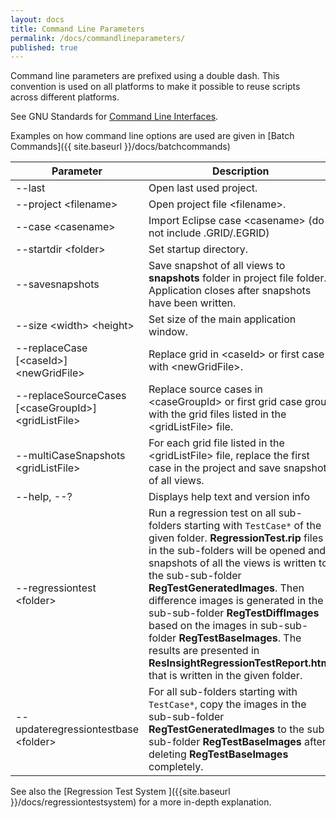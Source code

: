 ```yaml
---
layout: docs
title: Command Line Parameters
permalink: /docs/commandlineparameters/
published: true
---
```


Command line parameters are prefixed using a double dash. This convention is used on all platforms to make it possible to reuse scripts across different platforms.

See GNU Standards for [Command Line Interfaces](http://www.gnu.org/prep/standards/html_node/Command_002dLine-Interfaces.html#Command_002dLine-Interfaces).

Examples on how command line options are used are given in 
[Batch Commands]({{ site.baseurl }}/docs/batchcommands)

| Parameter | Description |
|-----------|-------------|
| &#45;&#45;last                   | Open last used project. |
| &#45;&#45;project &lt;filename&gt;     | Open project file &lt;filename&gt;. |
| &#45;&#45;case &lt;casename&gt;        | Import Eclipse case &lt;casename&gt; (do not include .GRID/.EGRID) |
| &#45;&#45;startdir &lt;folder&gt;      | Set startup directory. |
| &#45;&#45;savesnapshots          | Save snapshot of all views to **snapshots** folder in project file folder. Application closes after snapshots have been written. |
| &#45;&#45;size &lt;width&gt; &lt;height&gt;  | Set size of the main application window. |
| &#45;&#45;replaceCase [&lt;caseId&gt;] &lt;newGridFile&gt;  | Replace grid in &lt;caseId&gt; or first case with &lt;newGridFile&gt;. |
| &#45;&#45;replaceSourceCases [&lt;caseGroupId&gt;] &lt;gridListFile&gt; | Replace source cases in &lt;caseGroupId&gt; or first grid case group with the grid files listed in the &lt;gridListFile&gt; file. |
| &#45;&#45;multiCaseSnapshots &lt;gridListFile&gt; | For each grid file listed in the &lt;gridListFile&gt; file, replace the first case in the project and save snapshot of all views. |
| &#45;&#45;help, &#45;&#45;?       | Displays help text and version info |
| &#45;&#45;regressiontest &lt;folder&gt; | Run a regression test on all sub-folders starting with `TestCase*` of the given folder. **RegressionTest.rip** files in the sub-folders will be opened and snapshots of all the views is written to the sub-sub-folder **RegTestGeneratedImages**. Then difference images is generated in the sub-sub-folder **RegTestDiffImages** based on the images in sub-sub-folder **RegTestBaseImages**. The results are presented in **ResInsightRegressionTestReport.html** that is written in the given folder. |
| &#45;&#45;updateregressiontestbase &lt;folder&gt; | For all sub-folders starting with `TestCase*`, copy the images in the sub-sub-folder **RegTestGeneratedImages** to the sub-sub-folder **RegTestBaseImages** after deleting **RegTestBaseImages** completely. |

See also the [Regression Test System ]({{site.baseurl }}/docs/regressiontestsystem) for a more in-depth explanation.
